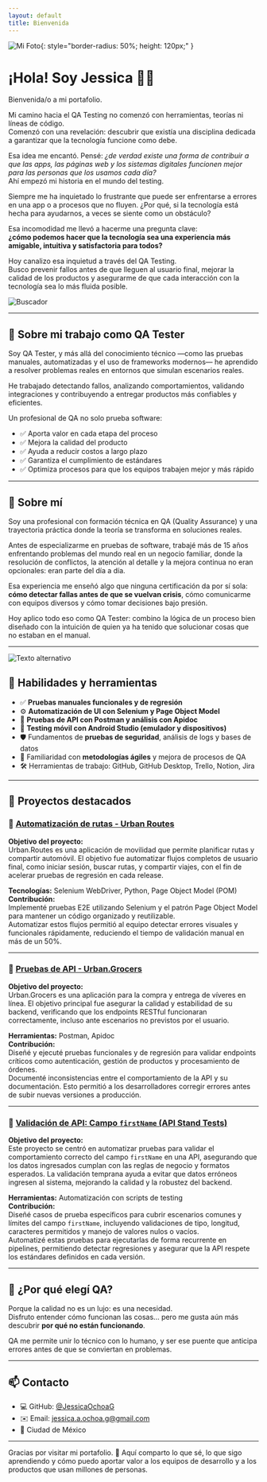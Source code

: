 ```yaml
---
layout: default
title: Bienvenida
---
```

![Mi Foto](/assets/images/foto-perfil.jpg){: style="border-radius: 50%; height: 120px;" }


# ¡Hola! Soy Jessica 👩‍💻

Bienvenida/o a mi portafolio.

Mi camino hacia el QA Testing no comenzó con herramientas, teorías ni líneas de código.  
Comenzó con una revelación: descubrir que existía una disciplina dedicada a garantizar que la tecnología funcione como debe.

Esa idea me encantó. Pensé: *¿de verdad existe una forma de contribuir a que las apps, las páginas web y los sistemas digitales funcionen mejor para las personas que los usamos cada día?*  
Ahí empezó mi historia en el mundo del testing.

Siempre me ha inquietado lo frustrante que puede ser enfrentarse a errores en una app o a procesos que no fluyen. ¿Por qué, si la tecnología está hecha para ayudarnos, a veces se siente como un obstáculo?

Esa incomodidad me llevó a hacerme una pregunta clave:  
**¿cómo podemos hacer que la tecnología sea una experiencia más amigable, intuitiva y satisfactoria para todos?**

Hoy canalizo esa inquietud a través del QA Testing.  
Busco prevenir fallos antes de que lleguen al usuario final, mejorar la calidad de los productos y asegurarme de que cada interacción con la tecnología sea lo más fluida posible.

![Buscador](/assets/buscador1.jpg)

---

## 🎯 Sobre mi trabajo como QA Tester

Soy QA Tester, y más allá del conocimiento técnico —como las pruebas manuales, automatizadas y el uso de frameworks modernos— he aprendido a resolver problemas reales en entornos que simulan escenarios reales.

He trabajado detectando fallos, analizando comportamientos, validando integraciones y contribuyendo a entregar productos más confiables y eficientes.

Un profesional de QA no solo prueba software:

- ✅ Aporta valor en cada etapa del proceso  
- ✅ Mejora la calidad del producto  
- ✅ Ayuda a reducir costos a largo plazo  
- ✅ Garantiza el cumplimiento de estándares  
- ✅ Optimiza procesos para que los equipos trabajen mejor y más rápido


---

## 💼 Sobre mí

Soy una profesional con formación técnica en QA (Quality Assurance) y una trayectoria práctica donde la teoría se transforma en soluciones reales.

Antes de especializarme en pruebas de software, trabajé más de 15 años enfrentando problemas del mundo real en un negocio familiar, donde la resolución de conflictos, la atención al detalle y la mejora continua no eran opcionales: eran parte del día a día.

Esa experiencia me enseñó algo que ninguna certificación da por sí sola: **cómo detectar fallas antes de que se vuelvan crisis**, cómo comunicarme con equipos diversos y cómo tomar decisiones bajo presión.

Hoy aplico todo eso como QA Tester: combino la lógica de un proceso bien diseñado con la intuición de quien ya ha tenido que solucionar cosas que no estaban en el manual.

---
![Texto alternativo](/assets/herramientas1.jpg)

## 🔧 Habilidades y herramientas

- ✅ **Pruebas manuales funcionales y de regresión**  
- ⚙️ **Automatización de UI con Selenium y Page Object Model**  
- 🔌 **Pruebas de API con Postman y análisis con Apidoc**  
- 📱 **Testing móvil con Android Studio (emulador y dispositivos)**  
- 🛡️ Fundamentos de **pruebas de seguridad**, análisis de logs y bases de datos  
- 🔁 Familiaridad con **metodologías ágiles** y mejora de procesos de QA  
- 🛠️ Herramientas de trabajo: GitHub, GitHub Desktop, Trello, Notion, Jira


---

## 🚀 Proyectos destacados

### 🔹 [Automatización de rutas - Urban Routes](https://github.com/JessicaOchoaG/qa-project-Urban-Routes-es)
**Objetivo del proyecto:**  
Urban.Routes es una aplicación de movilidad que permite planificar rutas y compartir automóvil. El objetivo fue automatizar flujos completos de usuario final, como iniciar sesión, buscar rutas, y compartir viajes, con el fin de acelerar pruebas de regresión en cada release.  

**Tecnologías:** Selenium WebDriver, Python, Page Object Model (POM)  
**Contribución:**  
Implementé pruebas E2E utilizando Selenium y el patrón Page Object Model para mantener un código organizado y reutilizable.  
Automatizar estos flujos permitió al equipo detectar errores visuales y funcionales rápidamente, reduciendo el tiempo de validación manual en más de un 50%.

---

### 🔹 [Pruebas de API - Urban.Grocers](https://github.com/JessicaOchoaG/qa-project-Urban-Grocers-app-es)
**Objetivo del proyecto:**  
Urban.Grocers es una aplicación para la compra y entrega de víveres en línea. El objetivo principal fue asegurar la calidad y estabilidad de su backend, verificando que los endpoints RESTful funcionaran correctamente, incluso ante escenarios no previstos por el usuario.  

**Herramientas:** Postman, Apidoc  
**Contribución:**  
Diseñé y ejecuté pruebas funcionales y de regresión para validar endpoints críticos como autenticación, gestión de productos y procesamiento de órdenes.  
Documenté inconsistencias entre el comportamiento de la API y su documentación. Esto permitió a los desarrolladores corregir errores antes de subir nuevas versiones a producción.

---

### 🔹 [Validación de API: Campo `firstName` (API Stand Tests)](https://github.com/JessicaOchoaG/api_stand_tests)
**Objetivo del proyecto:**  
Este proyecto se centró en automatizar pruebas para validar el comportamiento correcto del campo `firstName` en una API, asegurando que los datos ingresados cumplan con las reglas de negocio y formatos esperados. La validación temprana ayuda a evitar que datos erróneos ingresen al sistema, mejorando la calidad y la robustez del backend.  

**Herramientas:** Automatización con scripts de testing  
**Contribución:**  
Diseñé casos de prueba específicos para cubrir escenarios comunes y límites del campo `firstName`, incluyendo validaciones de tipo, longitud, caracteres permitidos y manejo de valores nulos o vacíos.  
Automatizé estas pruebas para ejecutarlas de forma recurrente en pipelines, permitiendo detectar regresiones y asegurar que la API respete los estándares definidos en cada versión. 


---

## 🧭 ¿Por qué elegí QA?

Porque la calidad no es un lujo: es una necesidad.  
Disfruto entender cómo funcionan las cosas... pero me gusta aún más descubrir **por qué no están funcionando**.

QA me permite unir lo técnico con lo humano, y ser ese puente que anticipa errores antes de que se conviertan en problemas.


---

## 📫 Contacto

- 💻 GitHub: [@JessicaOchoaG](https://github.com/JessicaOchoaG)
- ✉️ Email: jessica.a.ochoa.g@gmail.com
- 📍 Ciudad de México

---

Gracias por visitar mi portafolio.   🙌
Aquí comparto lo que sé, lo que sigo aprendiendo y cómo puedo aportar valor a los equipos de desarrollo y a los productos que usan millones de personas.

